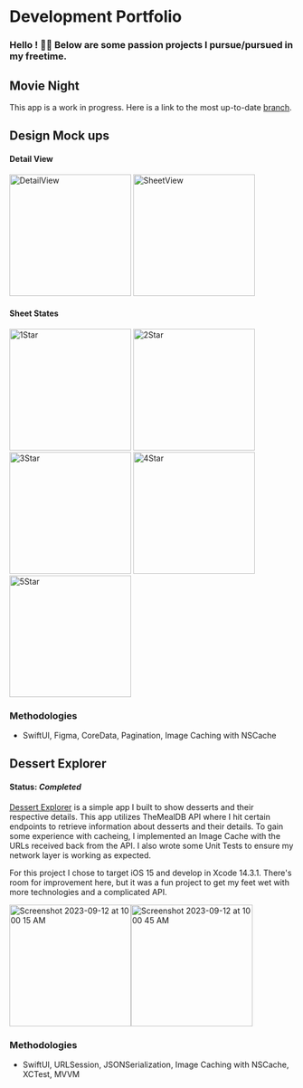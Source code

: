 # Development Portfolio
### Hello ! 🙋‍♂️ Below are some passion projects I pursue/pursued in my freetime.

## Movie Night
This app is a work in progress. Here is a link to the most up-to-date [branch](https://github.com/boone5/MovieNight/tree/feature-temp/MovieNight).

## Design Mock ups

#### Detail View
<img width="215" alt="DetailView" src="https://github.com/boone5/Dev-Portfolio/assets/67722664/3de272fb-d3a0-45d8-9561-468d5b5500c3">
<img width="215" alt="SheetView" src="https://github.com/boone5/Dev-Portfolio/assets/67722664/bfa3638a-6486-47d7-bcac-973f5a72240b">

#### Sheet States

<img width="215" alt="1Star" src="https://github.com/boone5/Dev-Portfolio/assets/67722664/23447b77-0285-4be4-b37d-cf8d4bbba977">
<img width="215" alt="2Star" src="https://github.com/boone5/Dev-Portfolio/assets/67722664/05211fcd-1624-4604-9c03-bfd63c3e5f944">
<img width="215" alt="3Star" src="https://github.com/boone5/Dev-Portfolio/assets/67722664/e6acf5e6-1012-41bf-99f2-a58d520e6c17">
<img width="215" alt="4Star" src="https://github.com/boone5/Dev-Portfolio/assets/67722664/1ca617a1-c091-4617-b205-6bdc627e8d91">
<img width="215" alt="5Star" src="https://github.com/boone5/Dev-Portfolio/assets/67722664/19c1eaae-8dc8-4d11-97dc-4d314234ff88">

### Methodologies
- SwiftUI, Figma, CoreData, Pagination, Image Caching with NSCache

## Dessert Explorer

#### Status: _Completed_

[Dessert Explorer](https://github.com/boone5/Dessert_Explorer) is a simple app I built to show desserts and their respective details. This app utilizes TheMealDB API where I hit certain endpoints to retrieve information about desserts and their details. To gain some experience with cacheing, I implemented an Image Cache with the URLs received back from the API. I also wrote some Unit Tests to ensure my network layer is working as expected.

For this project I chose to target iOS 15 and develop in Xcode 14.3.1. There's room for improvement here, but it was a fun project to get my feet wet with more technologies and a complicated API.

<img width="215" alt="Screenshot 2023-09-12 at 10 00 15 AM" src="https://github.com/boone5/Dev-Portfolio/assets/67722664/12e054b8-539b-4136-a108-5be0c82f7c77"><img width="215" alt="Screenshot 2023-09-12 at 10 00 45 AM" src="https://github.com/boone5/Dev-Portfolio/assets/67722664/329f10f8-66aa-4f1e-ac84-7f5d31a0f39d">

### Methodologies
- SwiftUI, URLSession, JSONSerialization, Image Caching with NSCache, XCTest, MVVM

<!--## Rocket League App

#### Status: _Abandoned_ 😳

This is an app based off one of my favorite games (Rocket League) that I actually got pretty good at and played at a semi-professional level in college! 🚀

I approached this as a passion project and built out a surface level app with mocked data from the designs I created in Figma. Unfortnuately, it turned into a lot of hoops to jump through to gain API access to their data so I haulted development 😞 One new technology I got experience with was Xcodegen and YML to help with building my project between multiple branches. Was fun to build out and design while it lasted!

#### Figma
<img width="215" alt="Screenshot 2023-09-12 at 9 47 13 AM" src="https://github.com/boone5/Dev-Portfolio/assets/67722664/ae4efc2d-9a3c-466d-b7ae-a8e33ba8dddb"><img width="648" alt="Screenshot 2023-09-12 at 9 47 07 AM" src="https://github.com/boone5/Dev-Portfolio/assets/67722664/759b069d-0355-4810-94c2-eaf84307b47f">

#### iOS 
<img width="215" alt="Screenshot 2023-09-12 at 9 45 44 AM" src="https://github.com/boone5/Dev-Portfolio/assets/67722664/82a41ad0-2373-4f16-8f3f-237926799201"><img width="223" alt="Screenshot 2023-09-12 at 9 45 56 AM" src="https://github.com/boone5/Dev-Portfolio/assets/67722664/49cca244-ad40-46c5-ba95-d7b3ce1d1b05">

### Technologies
- SwiftUI
- Figma
- YML
- Xcodegen
-->
